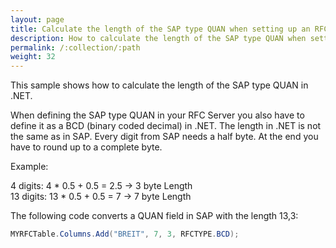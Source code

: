 ```yaml
---
layout: page
title: Calculate the length of the SAP type QUAN when setting up an RFC-Server
description: How to calculate the length of the SAP type QUAN when setting up an RFC-Server
permalink: /:collection/:path
weight: 32
---
```


This sample shows how to calculate the length of the SAP type QUAN in .NET.

When defining the SAP type QUAN in your RFC Server you also have to define it as a BCD (binary coded decimal) in .NET. 
The length in .NET is not the same as in SAP.
Every digit from SAP needs a half byte. At the end you have to round up to a complete byte. 

Example:

4 digits: 4 * 0.5 + 0.5 = 2.5 -> 3 byte Length<br>
13 digits: 13 * 0.5 + 0.5 = 7 -> 7 byte Length

The following code converts a QUAN field in SAP with the length 13,3:

```csharp linenums="1"
MYRFCTable.Columns.Add("BREIT", 7, 3, RFCTYPE.BCD);
```
